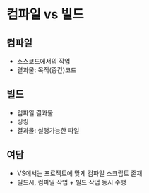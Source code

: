 # 컴파일 vs 빌드

## 컴파일

* 소스코드에서의 작업
* 결과물: 목적(중간)코드



## 빌드

* 컴파일 결과물
* 링킹
* 결과물: 실행가능한 파일



## 여담

* VS에서는 프로젝트에 맞게 컴파일 스크립트 존재
* 빌드시, 컴파일 작업 + 빌드 작업 동시 수행